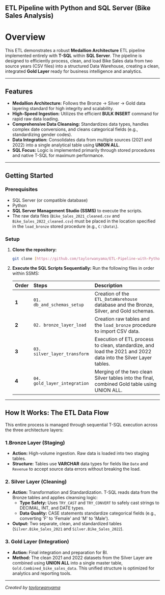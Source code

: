 ##  ETL Pipeline with Python and SQL Server (Bike Sales Analysis)

# Overview

This ETL demonstrates a robust **Medallion Architecture** $\text{ETL}$ pipeline implemented entirely with **$\text{T-SQL}$** within **SQL Server**. The pipeline is designed to efficiently process, clean, and load Bike Sales data from two source years ($\text{CSV}$ files) into a structured Data Warehouse, creating a clean, integrated **Gold Layer** ready for business intelligence and analytics.

***

## Features

* **Medallion Architecture:** Follows the Bronze $\rightarrow$ Silver $\rightarrow$ Gold data layering standard for high integrity and scalability.
* **High-Speed Ingestion:** Utilizes the efficient **$\text{BULK INSERT}$** command for rapid raw data loading.
* **Comprehensive Data Cleansing:** Standardizes data types, handles complex date conversions, and cleans categorical fields (e.g., standardizing gender codes).
* **Data Integration:** Consolidates data from multiple sources (2021 and 2022) into a single analytical table using **$\text{UNION ALL}$**.
* **$\text{SQL}$ Focus:** Logic is implemented primarily through stored procedures and native $\text{T-SQL}$ for maximum performance.

***

## Getting Started

### Prerequisites

* SQL Server (or compatible database)
* Python
* **SQL Server Management Studio (SSMS)** to execute the scripts.
* The raw data files (`Bike_Sales_2021_cleaned.csv` and `Bike_Sales_2022_cleaned.csv`) must be placed in the location specified in the `load_bronze` stored procedure (e.g., `C:\Data\`).

### Setup

1.  **Clone the repository:**
    ```sh
    git clone [https://github.com/taylorwanyama/ETL-Pipeline-with-Python-and-SQL.git](https://github.com/taylorwanyama/ETL-Pipeline-with-Python-and-SQL.git)
    ```
2.  **Execute the SQL Scripts Sequentially:** Run the following files in order within SSMS:

    | Order | Steps | Description |
    | :--- | :--- | :--- |
    | **1** | `01. db_and_schemas_setup` | Creation of  the `ETL_DataWarehouse` database and the Bronze, Silver, and Gold schemas. |
    | **2** | `02. bronze_layer_load` | Creation raw tables and the `load_bronze` procedure to import $\text{CSV}$ data. |
    | **3** | `03. silver_layer_transform` | Execution of $\text{ETL}$ process to clean, standardize, and load the 2021 and 2022 data into the Silver Layer tables. |
    | **4** | `04. gold_layer_integration` | Merging of the two clean Silver tables into the final, combined Gold table using $\text{UNION ALL}$. |

***

## How It Works: The ETL Data Flow

This entire process is managed through sequential $\text{T-SQL}$ execution across the three architecture layers:

### 1.**Bronze Layer (Staging)**
* **Action:** High-volume ingestion. Raw data is loaded into two staging tables.
* **Structure:** Tables use **$\text{VARCHAR}$** data types for fields like `Date` and `Revenue` to accept source data errors without breaking the load.

### 2. **Silver Layer (Cleaning)**
* **Action:** Transformation and Standardization. $\text{T-SQL}$ reads data from the Bronze tables and applies cleansing logic:
    * **Type Safety:** Uses `TRY_CAST` and `TRY_CONVERT` to safely cast strings to $\text{DECIMAL}$, $\text{INT}$, and $\text{DATE}$ types.
    * **Data Quality:** $\text{CASE}$ statements standardize categorical fields (e.g., converting 'F' to 'Female' and 'M' to 'Male').
* **Output:** Two separate, clean, and standardized tables (`Silver.Bike_Sales_2021` and `Silver.Bike_Sales_2022`).

### 3. **Gold Layer (Integration)**
* **Action:** Final integration and preparation for $\text{BI}$.
* **Method:** The clean 2021 and 2022 datasets from the Silver Layer are combined using **$\text{UNION ALL}$** into a single master table, `Gold.Combined_bike_sales_data`. This unified structure is optimized for analytics and reporting tools.

***

*Created by [taylorwanyama](https://github.com/taylorwanyama)*
